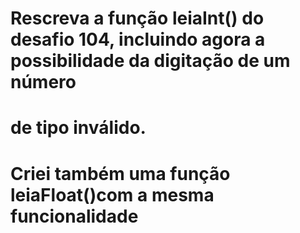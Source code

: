 # Rescreva a função leiaInt() do desafio 104, incluindo agora a possibilidade da digitação de um número
# de tipo inválido.
# Criei também uma função leiaFloat()com a mesma funcionalidade